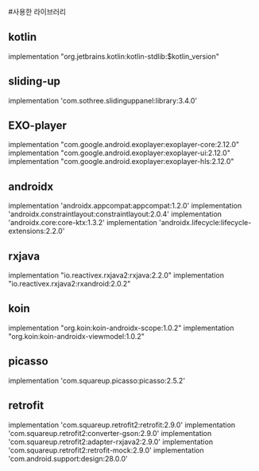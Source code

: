 #사용한 라이브러리
## kotlin
implementation "org.jetbrains.kotlin:kotlin-stdlib:$kotlin_version"

## sliding-up
implementation 'com.sothree.slidinguppanel:library:3.4.0'

## EXO-player
implementation "com.google.android.exoplayer:exoplayer-core:2.12.0"
implementation "com.google.android.exoplayer:exoplayer-ui:2.12.0"
implementation "com.google.android.exoplayer:exoplayer-hls:2.12.0"

## androidx
implementation 'androidx.appcompat:appcompat:1.2.0'
implementation 'androidx.constraintlayout:constraintlayout:2.0.4'
implementation 'androidx.core:core-ktx:1.3.2'
implementation 'androidx.lifecycle:lifecycle-extensions:2.2.0'

## rxjava
implementation "io.reactivex.rxjava2:rxjava:2.2.0"
implementation "io.reactivex.rxjava2:rxandroid:2.0.2"

## koin
implementation "org.koin:koin-androidx-scope:1.0.2"
implementation "org.koin:koin-androidx-viewmodel:1.0.2"

## picasso
implementation 'com.squareup.picasso:picasso:2.5.2'

## retrofit
implementation 'com.squareup.retrofit2:retrofit:2.9.0'
implementation 'com.squareup.retrofit2:converter-gson:2.9.0'
implementation 'com.squareup.retrofit2:adapter-rxjava2:2.9.0'
implementation 'com.squareup.retrofit2:retrofit-mock:2.9.0'
implementation 'com.android.support:design:28.0.0'
